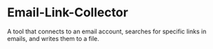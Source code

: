 # Email-Link-Collector
A tool that connects to an email account, searches for specific links in emails, and writes them to a file.
